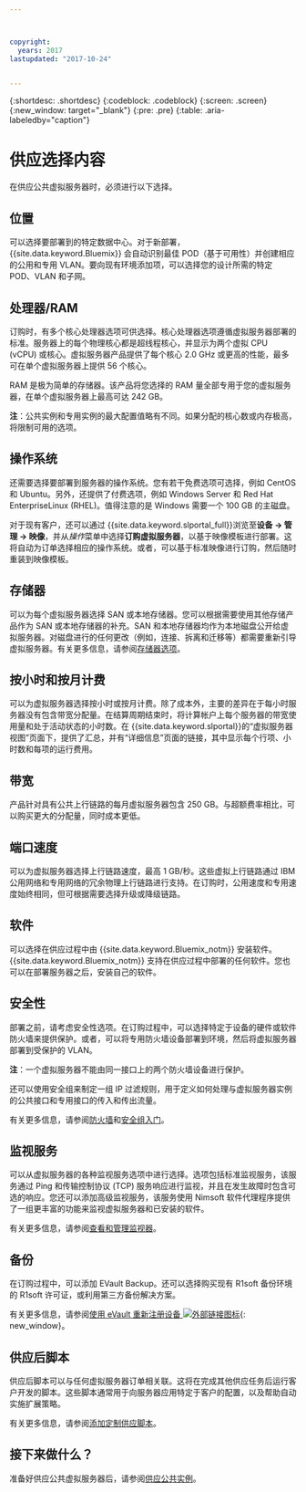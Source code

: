 ```yaml
---



copyright:
  years: 2017
lastupdated: "2017-10-24"


---
```


{:shortdesc: .shortdesc}
{:codeblock: .codeblock}
{:screen: .screen}
{:new_window: target="_blank"}
{:pre: .pre}
{:table: .aria-labeledby="caption"}

# 供应选择内容
在供应公共虚拟服务器时，必须进行以下选择。

## 位置
可以选择要部署到的特定数据中心。对于新部署，{{site.data.keyword.Bluemix}} 会自动识别最佳 POD（基于可用性）并创建相应的公用和专用 VLAN。要向现有环境添加项，可以选择您的设计所需的特定 POD、VLAN 和子网。

## 处理器/RAM
订购时，有多个核心处理器选项可供选择。核心处理器选项遵循虚拟服务器部署的标准。服务器上的每个物理核心都是超线程核心，并显示为两个虚拟 CPU (vCPU) 或核心。虚拟服务器产品提供了每个核心 2.0 GHz 或更高的性能，最多可在单个虚拟服务器上提供 56 个核心。

RAM 是极为简单的存储器。该产品将您选择的 RAM 量全部专用于您的虚拟服务器，在单个虚拟服务器上最高可达 242 GB。

**注**：公共实例和专用实例的最大配置值略有不同。如果分配的核心数或内存极高，将限制可用的选项。

## 操作系统

还需要选择要部署到服务器的操作系统。您有若干免费选项可选择，例如 CentOS 和 Ubuntu。另外，还提供了付费选项，例如 Windows Server 和 Red Hat EnterpriseLinux (RHEL)。值得注意的是 Windows 需要一个 100 GB 的主磁盘。

对于现有客户，还可以通过 {{site.data.keyword.slportal_full}}浏览至**设备 -> 管理 -> 映像**，并从*操作*菜单中选择**订购虚拟服务器**，以基于映像模板进行部署。这将自动为订单选择相应的操作系统。或者，可以基于标准映像进行订购，然后随时重装到映像模板。

## 存储器

可以为每个虚拟服务器选择 SAN 或本地存储器。您可以根据需要使用其他存储产品作为 SAN 或本地存储器的补充。SAN 和本地存储器均作为本地磁盘公开给虚拟服务器。对磁盘进行的任何更改（例如，连接、拆离和迁移等）都需要重新引导虚拟服务器。有关更多信息，请参阅[存储器选项](../vsi/storage/vsi_about_storage.html)。

## 按小时和按月计费

可以为虚拟服务器选择按小时或按月计费。除了成本外，主要的差异在于每小时服务器没有包含带宽分配量。在结算周期结束时，将计算帐户上每个服务器的带宽使用量和处于活动状态的小时数。在 {{site.data.keyword.slportal}}的“虚拟服务器视图”页面下，提供了汇总，并有“详细信息”页面的链接，其中显示每个行项、小时数和每项的运行费用。

## 带宽

产品针对具有公共上行链路的每月虚拟服务器包含 250 GB。与超额费率相比，可以购买更大的分配量，同时成本更低。

## 端口速度

可以为虚拟服务器选择上行链路速度，最高 1 GB/秒。这些虚拟上行链路通过 IBM 公用网络和专用网络的冗余物理上行链路进行支持。在订购时，公用速度和专用速度始终相同，但可根据需要选择升级或降级链路。

## 软件

可以选择在供应过程中由 {{site.data.keyword.Bluemix_notm}} 安装软件。{{site.data.keyword.Bluemix_notm}} 支持在供应过程中部署的任何软件。您也可以在部署服务器之后，安装自己的软件。

## 安全性

部署之前，请考虑安全性选项。在订购过程中，可以选择特定于设备的硬件或软件防火墙来提供保护。或者，可以将专用防火墙设备部署到环境，然后将虚拟服务器部署到受保护的 VLAN。 

**注**：一个虚拟服务器不能由同一接口上的两个防火墙设备进行保护。 

还可以使用安全组来制定一组 IP 过滤规则，用于定义如何处理与虚拟服务器实例的公共接口和专用接口的传入和传出流量。

有关更多信息，请参阅[防火墙](vsi_security_options.html)和[安全组入门](/docs/infrastructure/security-groups/sg_index.html)。

## 监视服务

可以从虚拟服务器的各种监视服务选项中进行选择。选项包括标准监视服务，该服务通过 Ping 和传输控制协议 (TCP) 服务响应进行监视，并且在发生故障时包含可选的响应。您还可以添加高级监视服务，该服务使用 Nimsoft 软件代理程序提供了一组更丰富的功能来监视虚拟服务器和已安装的软件。

有关更多信息，请参阅[查看和管理监视器](vsi_viewing_monitors.html)。

## 备份

在订购过程中，可以添加 EVault Backup。还可以选择购买现有 R1soft 备份环境的 R1soft 许可证，或利用第三方备份解决方案。

有关更多信息，请参阅[使用 eVault 重新注册设备 ![外部链接图标](../icons/launch-glyph.svg "外部链接图标")](https://knowledgelayer.softlayer.com/procedure/how-do-i-re-register-evault){: new_window}。

## 供应后脚本

供应后脚本可以与任何虚拟服务器订单相关联。这将在完成其他供应任务后运行客户开发的脚本。这些脚本通常用于向服务器应用特定于客户的配置，以及帮助自动实施扩展策略。

有关更多信息，请参阅[添加定制供应脚本](vsi_add_script.html)。

## 接下来做什么？
准备好供应公共虚拟服务器后，请参阅[供应公共实例](vsi_provision_public.html)。
